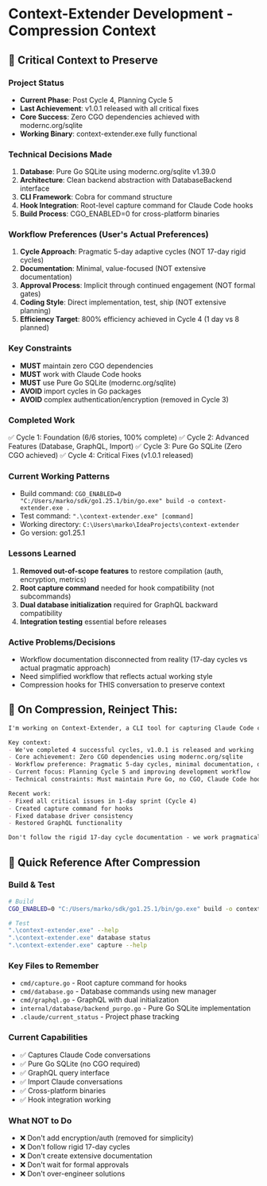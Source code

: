 # Context-Extender Development - Compression Context

## 🎯 Critical Context to Preserve

### Project Status
- **Current Phase**: Post Cycle 4, Planning Cycle 5
- **Last Achievement**: v1.0.1 released with all critical fixes
- **Core Success**: Zero CGO dependencies achieved with modernc.org/sqlite
- **Working Binary**: context-extender.exe fully functional

### Technical Decisions Made
1. **Database**: Pure Go SQLite using modernc.org/sqlite v1.39.0
2. **Architecture**: Clean backend abstraction with DatabaseBackend interface
3. **CLI Framework**: Cobra for command structure
4. **Hook Integration**: Root-level capture command for Claude Code hooks
5. **Build Process**: CGO_ENABLED=0 for cross-platform binaries

### Workflow Preferences (User's Actual Preferences)
1. **Cycle Approach**: Pragmatic 5-day adaptive cycles (NOT 17-day rigid cycles)
2. **Documentation**: Minimal, value-focused (NOT extensive documentation)
3. **Approval Process**: Implicit through continued engagement (NOT formal gates)
4. **Coding Style**: Direct implementation, test, ship (NOT extensive planning)
5. **Efficiency Target**: 800% efficiency achieved in Cycle 4 (1 day vs 8 planned)

### Key Constraints
- **MUST** maintain zero CGO dependencies
- **MUST** work with Claude Code hooks
- **MUST** use Pure Go SQLite (modernc.org/sqlite)
- **AVOID** import cycles in Go packages
- **AVOID** complex authentication/encryption (removed in Cycle 3)

### Completed Work
✅ Cycle 1: Foundation (6/6 stories, 100% complete)
✅ Cycle 2: Advanced Features (Database, GraphQL, Import)
✅ Cycle 3: Pure Go SQLite (Zero CGO achieved)
✅ Cycle 4: Critical Fixes (v1.0.1 released)

### Current Working Patterns
- Build command: `CGO_ENABLED=0 "C:/Users/marko/sdk/go1.25.1/bin/go.exe" build -o context-extender.exe .`
- Test command: `".\context-extender.exe" [command]`
- Working directory: `C:\Users\marko\IdeaProjects\context-extender`
- Go version: go1.25.1

### Lessons Learned
1. **Removed out-of-scope features** to restore compilation (auth, encryption, metrics)
2. **Root capture command** needed for hook compatibility (not subcommands)
3. **Dual database initialization** required for GraphQL backward compatibility
4. **Integration testing** essential before releases

### Active Problems/Decisions
- Workflow documentation disconnected from reality (17-day cycles vs actual pragmatic approach)
- Need simplified workflow that reflects actual working style
- Compression hooks for THIS conversation to preserve context

## 🔄 On Compression, Reinject This:

```markdown
I'm working on Context-Extender, a CLI tool for capturing Claude Code conversations.

Key context:
- We've completed 4 successful cycles, v1.0.1 is released and working
- Core achievement: Zero CGO dependencies using modernc.org/sqlite
- Workflow preference: Pragmatic 5-day cycles, minimal documentation, direct implementation
- Current focus: Planning Cycle 5 and improving development workflow
- Technical constraints: Must maintain Pure Go, no CGO, Claude Code hook compatible

Recent work:
- Fixed all critical issues in 1-day sprint (Cycle 4)
- Created capture command for hooks
- Fixed database driver consistency
- Restored GraphQL functionality

Don't follow the rigid 17-day cycle documentation - we work pragmatically.
```

## 📌 Quick Reference After Compression

### Build & Test
```bash
# Build
CGO_ENABLED=0 "C:/Users/marko/sdk/go1.25.1/bin/go.exe" build -o context-extender.exe .

# Test
".\context-extender.exe" --help
".\context-extender.exe" database status
".\context-extender.exe" capture --help
```

### Key Files to Remember
- `cmd/capture.go` - Root capture command for hooks
- `cmd/database.go` - Database commands using new manager
- `cmd/graphql.go` - GraphQL with dual initialization
- `internal/database/backend_purgo.go` - Pure Go SQLite implementation
- `.claude/current_status` - Project phase tracking

### Current Capabilities
- ✅ Captures Claude Code conversations
- ✅ Pure Go SQLite (no CGO required)
- ✅ GraphQL query interface
- ✅ Import Claude conversations
- ✅ Cross-platform binaries
- ✅ Hook integration working

### What NOT to Do
- ❌ Don't add encryption/auth (removed for simplicity)
- ❌ Don't follow rigid 17-day cycles
- ❌ Don't create extensive documentation
- ❌ Don't wait for formal approvals
- ❌ Don't over-engineer solutions